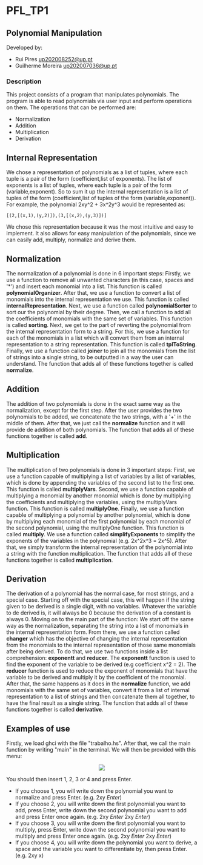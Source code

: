 # PFL_TP1
## Polynomial Manipulation
Developed by:
- Rui Pires up202008252@up.pt
- Guilherme Moreira up202007036@up.pt

### Description
This project consists of a program that manipulates polynomials. The program is able to read polynomials via user input and perform operations on them. The operations that can be performed are:
- Normalization
- Addition
- Multiplication
- Derivation

## Internal Representation
We chose a representation of polynomials as a list of tuples, where each tuple is a pair of the form (coefficient,list of exponents). The list of exponents is a list of tuples, where each tuple is a pair of the form (variable,exponent). So to sum it up the internal representation is a list of tuples of the form (coefficient,list of tuples of the form (variable,exponent)). For example, the polynomial 2xy^2 + 3x^2y^3 would be represented as:
```
[(2,[(x,1),(y,2)]),(3,[(x,2),(y,3)])]
```
We chose this representation because it was the most intuitive and easy to implement. It also allows for easy manipulation of the polynomials, since we can easily add, multiply, normalize and derive them.

## Normalization

The normalization of a polynomial is done in 6 important steps:
Firstly, we use a function to remove all unwanted characters (in this case, spaces and '*') and insert each monomial into a list. This function is called **polynomialOrganizer**.
After that, we use a function to convert a list of monomials into the internal representation we use. This function is called **internalRepresentation**.
Next, we use a function called **polynomialSorter** to sort our the polynomial by their degree.
Then, we call a function to add all the coefficients of monomials with the same set of variables. This function is called **sorting**.
Next, we get to the part of reverting the polynomial from the internal representation form to a string. For this, we use a function for each of the monomials in a list which will convert them from an internal representation to a string representation. This function is called **tplToString**.
Finally, we use a function called **joiner** to join all the monomials from the list of strings into a single string, to be outputted in a way the user can understand.
The function that adds all of these functions together is called **normalize**.

## Addition

The addition of two polynomials is done in the exact same way as the normalization, except for the first step.
After the user provides the two polynomials to be added, we concatenate the two strings, with a '+' in the middle of them. After that, we just call the **normalize** function and it will provide de addition of both polynomials.
The function that adds all of these functions together is called **add**.

## Multiplication

The multiplication of two polynomials is done in 3 important steps:
First, we use a function capable of multiplying a list of variables by a list of variables, which is done by appending the variables of the second list to the first one. This function is called **multiplyVars**.
Second, we use a function capable of multiplying a monomial by another monomial which is done by multiplying the coefficients and multiplying the variables, using the multiplyVars function. This function is called **multiplyOne**.
Finally, we use a function capable of multiplying a polynomial by another polynomial, which is done by multiplying each monomial of the first polynomial by each monomial of the second polynomial, using the multiplyOne function. This function is called **multiply**. We use a function called **simplifyExponents** to simplify the exponents of the variables in the polynomial (e.g. 2x^2x^3 = 2x^5).
After that, we simply transform the internal representation of the polynomial into a string with the function multiplication.
The function that adds all of these functions together is called **multiplication**.

## Derivation

The derivation of a polynomial has the normal case, for most strings, and a special case.
Starting off with the special case, this will happen if the string given to be derived is a single digit, with no variables. Whatever the variable to de derived is, it will always be 0 because the derivation of a constant is always 0.
Moving on to the main part of the function:
We start off the same way as the normalization, separating the string into a list of monomials in the internal representation form.
From there, we use a function called **changer** which has the objective of changing the internal representation from the monomials to the internal representation of those same monomials after being derived. 
To do that, we use two functions inside a list comprehension: **exponentt** and **reducer**.
The **exponentt** function is used to find the exponent of the variable to be derived (e.g coefficient x^2 = 2).
The **reducer** function is used to reduce the exponent of monomials that have the variable to be derived and multiply it by the coefficient of the monomial.
After that, the same happens as it does in the **normalize** function, we add monomials with the same set of variables, convert it from a list of internal representation to a list of strings and then concatenate them all together, to have the final result as a single string.
The function that adds all of these functions together is called **derivative**.

## Examples of use

Firstly, we load ghci with the file "trabalho.hs".
After that, we call the main function by writing "main" in the terminal.
We will then be provided with this menu:
<p align="center" justify="center">
  <img src="https://i.imgur.com/qscYOw9.png"/>
</p>
You should then insert 1, 2, 3 or 4 and press Enter.

- If you choose 1, you will write down the polynomial you want to normalize and press Enter. (e.g. 2xy *Enter*)
- If you choose 2, you will write down the first polynomial you want to add, press Enter, write down the second polynomial you want to add and press Enter once again. (e.g. 2xy *Enter* 2xy *Enter*)
- If you choose 3, you will write down the first polynomial you want to multiply, press Enter, write down the second polynomial you want to multiply and press Enter once again. (e.g. 2xy *Enter* 2xy *Enter*)
- If you choose 4, you will write down the polynomial you want to derive, a space and the variable you want to differentiate by, then press Enter. (e.g. 2xy x)

